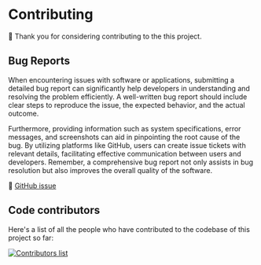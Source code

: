 # Contributing

👏 Thank you for considering contributing to the this project.

## Bug Reports

When encountering issues with software or applications, submitting a detailed bug report can significantly help developers in understanding and resolving the problem efficiently. A well-written bug report should include clear steps to reproduce the issue, the expected behavior, and the actual outcome. 

Furthermore, providing information such as system specifications, error messages, and screenshots can aid in pinpointing the root cause of the bug. By utilizing platforms like GitHub, users can create issue tickets with relevant details, facilitating effective communication between users and developers. Remember, a comprehensive bug report not only assists in bug resolution but also improves the overall quality of the software.

🐛 [GitHub issue](https://github.com/gfazioli/mantine-split-pane/issues)


## Code contributors

Here's a list of all the people who have contributed to the codebase of this project so far:

[![Contributors list](https://contrib.rocks/image?repo=gfazioli/mantine-split-pane)](https://github.com/gfazioli/mantine-split-pane/graphs/contributors)
